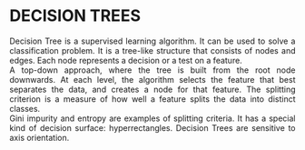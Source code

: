 <h1> DECISION TREES </h1>

<p align = "justify"> Decision Tree is a supervised learning algorithm. It can be used to solve a classification problem. It is a tree-like structure that consists of nodes and edges. Each node represents a 
decision or a test on a feature. <br/>A top-down approach, where the tree is built from the root node downwards. At each level, the algorithm selects the feature that best separates the data, and creates a node for that feature.
The splitting criterion is a measure of how well a feature splits the data into distinct classes. <br/>Gini impurity and entropy are examples of splitting criteria. It has a special kind of decision surface: hyperrectangles.
Decision Trees are sensitive to axis orientation.
